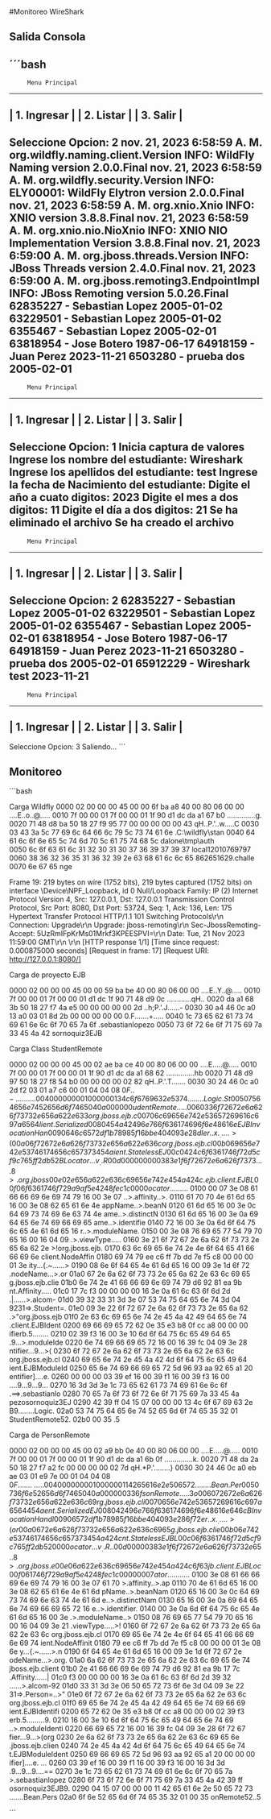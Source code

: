 #Monitoreo WireShark

## Salida Consola
´´´bash
---------------------------------------
         Menu Principal
---------------------------------------
|      1. Ingresar                    |
|      2. Listar                      |
|      3. Salir                       |
---------------------------------------
Seleccione Opcion: 2
nov. 21, 2023 6:58:59 A. M. org.wildfly.naming.client.Version <clinit>
INFO: WildFly Naming version 2.0.0.Final
nov. 21, 2023 6:58:59 A. M. org.wildfly.security.Version <clinit>
INFO: ELY00001: WildFly Elytron version 2.0.0.Final
nov. 21, 2023 6:58:59 A. M. org.xnio.Xnio <clinit>
INFO: XNIO version 3.8.8.Final
nov. 21, 2023 6:58:59 A. M. org.xnio.nio.NioXnio <clinit>
INFO: XNIO NIO Implementation Version 3.8.8.Final
nov. 21, 2023 6:59:00 A. M. org.jboss.threads.Version <clinit>
INFO: JBoss Threads version 2.4.0.Final
nov. 21, 2023 6:59:00 A. M. org.jboss.remoting3.EndpointImpl <clinit>
INFO: JBoss Remoting version 5.0.26.Final
62835227 - Sebastian Lopez 2005-01-02
63229501 - Sebastian Lopez 2005-01-02
6355467 - Sebastian Lopez 2005-02-01
63818954 - Jose Botero 1987-06-17
64918159 - Juan Perez 2023-11-21
6503280 - prueba dos 2005-02-01
---------------------------------------
         Menu Principal
---------------------------------------
|      1. Ingresar                    |
|      2. Listar                      |
|      3. Salir                       |
---------------------------------------
Seleccione Opcion: 1
Inicia captura de valores
    Ingrese los nombre del estudiante: 
Wireshark
    Ingrese los apellidos del estudiante: 
test
    Ingrese la fecha de Nacimiento del estudiante: 
       Digite el año a cuato digitos: 
2023
       Digite el mes a dos digitos: 
11
       Digite el día a dos digitos: 
21
Se ha eliminado el archivo
Se ha creado el archivo
---------------------------------------
         Menu Principal
---------------------------------------
|      1. Ingresar                    |
|      2. Listar                      |
|      3. Salir                       |
---------------------------------------
Seleccione Opcion: 2
62835227 - Sebastian Lopez 2005-01-02
63229501 - Sebastian Lopez 2005-01-02
6355467 - Sebastian Lopez 2005-02-01
63818954 - Jose Botero 1987-06-17
64918159 - Juan Perez 2023-11-21
6503280 - prueba dos 2005-02-01
65912229 - Wireshark test 2023-11-21
---------------------------------------
         Menu Principal
---------------------------------------
|      1. Ingresar                    |
|      2. Listar                      |
|      3. Salir                       |
---------------------------------------
Seleccione Opcion: 3
Saliendo...
´´´

## Monitoreo

´´´bash


Carga Wildfly
0000   02 00 00 00 45 00 00 6f ba a8 40 00 80 06 00 00   ....E..o..@.....
0010   7f 00 00 01 7f 00 00 01 1f 90 d1 dc da a1 67 b0   ..............g.
0020   71 48 d8 ba 50 18 27 f9 95 77 00 00 00 00 00 43   qH..P.'..w.....C
0030   03 43 3a 5c 77 69 6c 64 66 6c 79 5c 73 74 61 6e   .C:\wildfly\stan
0040   64 61 6c 6f 6e 65 5c 74 6d 70 5c 61 75 74 68 5c   dalone\tmp\auth\
0050   6c 6f 63 61 6c 31 32 30 31 30 37 36 39 37 39 37   local12010769797
0060   38 36 32 36 35 31 36 32 39 2e 63 68 61 6c 6c 65   862651629.challe
0070   6e 67 65                                          nge

Frame 19: 219 bytes on wire (1752 bits), 219 bytes captured (1752 bits) on interface \Device\NPF_Loopback, id 0
Null/Loopback
    Family: IP (2)
Internet Protocol Version 4, Src: 127.0.0.1, Dst: 127.0.0.1
Transmission Control Protocol, Src Port: 8080, Dst Port: 53724, Seq: 1, Ack: 136, Len: 175
Hypertext Transfer Protocol
    HTTP/1.1 101 Switching Protocols\r\n
    Connection: Upgrade\r\n
    Upgrade: jboss-remoting\r\n
    Sec-JbossRemoting-Accept: 5UzRmIFpKrMs01Mrkf3KPEESPVI=\r\n
    Date: Tue, 21 Nov 2023 11:59:00 GMT\r\n
    \r\n
    [HTTP response 1/1]
    [Time since request: 0.000875000 seconds]
    [Request in frame: 17]
    [Request URI: http://127.0.0.1:8080/]

Carga de proyecto EJB

0000   02 00 00 00 45 00 00 59 ba be 40 00 80 06 00 00   ....E..Y..@.....
0010   7f 00 00 01 7f 00 00 01 d1 dc 1f 90 71 48 d9 0c   ............qH..
0020   da a1 68 3b 50 18 27 f7 4a e5 00 00 00 00 00 2d   ..h;P.'.J......-
0030   30 a4 46 0c a0 13 a0 03 01 8d 2b 00 00 00 00 00   0.F.......+.....
0040   1c 73 65 62 61 73 74 69 61 6e 6c 6f 70 65 7a 6f   .sebastianlopezo
0050   73 6f 72 6e 6f 71 75 69 7a 33 45 4a 42            sornoquiz3EJB



Carga Class StudentRemote

0000   02 00 00 00 45 00 02 ae ba ce 40 00 80 06 00 00   ....E.....@.....
0010   7f 00 00 01 7f 00 00 01 1f 90 d1 dc da a1 68 62   ..............hb
0020   71 48 d9 97 50 18 27 f8 54 b0 00 00 00 00 02 82   qH..P.'.T.......
0030   30 24 46 0c a0 2d f2 03 01 a7 c6 00 01 04 04 08   0$F..-..........
0040   00 00 00 01 00 00 00 13 4c 6f 67 69 63 2e 53 74   ........Logic.St
0050   75 64 65 6e 74 52 65 6d 6f 74 65 04 0a 00 00 00   udentRemote.....
0060   33 6f 72 67 2e 6a 62 6f 73 73 2e 65 6a 62 2e 63   3org.jboss.ejb.c
0070   6c 69 65 6e 74 2e 53 65 72 69 61 6c 69 7a 65 64   lient.Serialized
0080   45 4a 42 49 6e 76 6f 63 61 74 69 6f 6e 48 61 6e   EJBInvocationHan
0090   64 6c 65 72 df 1b 78 98 5f 16 bb e4 04 09 3e 28   dler..x._.....>(
00a0   6f 72 67 2e 6a 62 6f 73 73 2e 65 6a 62 2e 63 6c   org.jboss.ejb.cl
00b0   69 65 6e 74 2e 53 74 61 74 65 6c 65 73 73 45 4a   ient.StatelessEJ
00c0   42 4c 6f 63 61 74 6f 72 d5 cf 9c 76 5f f2 db 52   BLocator...v_..R
00d0   00 00 00 00 38 3e 1f 6f 72 67 2e 6a 62 6f 73 73   ....8>.org.jboss
00e0   2e 65 6a 62 2e 63 6c 69 65 6e 74 2e 45 4a 42 4c   .ejb.client.EJBL
00f0   6f 63 61 74 6f 72 9a 9a f5 e4 24 8f ec 1c 00 00   ocator....$.....
0100   00 07 3e 08 61 66 66 69 6e 69 74 79 16 00 3e 07   ..>.affinity..>.
0110   61 70 70 4e 61 6d 65 16 00 3e 08 62 65 61 6e 4e   appName..>.beanN
0120   61 6d 65 16 00 3e 0c 64 69 73 74 69 6e 63 74 4e   ame..>.distinctN
0130   61 6d 65 16 00 3e 0a 69 64 65 6e 74 69 66 69 65   ame..>.identifie
0140   72 16 00 3e 0a 6d 6f 64 75 6c 65 4e 61 6d 65 16   r..>.moduleName.
0150   00 3e 08 76 69 65 77 54 79 70 65 16 00 16 04 09   .>.viewType.....
0160   3e 21 6f 72 67 2e 6a 62 6f 73 73 2e 65 6a 62 2e   >!org.jboss.ejb.
0170   63 6c 69 65 6e 74 2e 4e 6f 64 65 41 66 66 69 6e   client.NodeAffin
0180   69 74 79 ee c6 ff 7b dd 7e f5 c8 00 00 00 01 3e   ity...{.~......>
0190   08 6e 6f 64 65 4e 61 6d 65 16 00 09 3e 1d 6f 72   .nodeName...>.or
01a0   67 2e 6a 62 6f 73 73 2e 65 6a 62 2e 63 6c 69 65   g.jboss.ejb.clie
01b0   6e 74 2e 41 66 66 69 6e 69 74 79 d6 92 81 ea 9b   nt.Affinity.....
01c0   17 7c f3 00 00 00 00 16 3e 0a 61 6c 63 6f 6d 2d   .|......>.alcom-
01d0   39 32 33 31 3d 3e 07 53 74 75 64 65 6e 74 3d 04   9231=>.Student=.
01e0   09 3e 22 6f 72 67 2e 6a 62 6f 73 73 2e 65 6a 62   .>"org.jboss.ejb
01f0   2e 63 6c 69 65 6e 74 2e 45 4a 42 49 64 65 6e 74   .client.EJBIdent
0200   69 66 69 65 72 62 0e 35 e3 b8 0f cc a8 00 00 00   ifierb.5........
0210   02 39 f3 16 00 3e 10 6d 6f 64 75 6c 65 49 64 65   .9...>.moduleIde
0220   6e 74 69 66 69 65 72 16 00 16 39 fc 04 09 3e 28   ntifier...9...>(
0230   6f 72 67 2e 6a 62 6f 73 73 2e 65 6a 62 2e 63 6c   org.jboss.ejb.cl
0240   69 65 6e 74 2e 45 4a 42 4d 6f 64 75 6c 65 49 64   ient.EJBModuleId
0250   65 6e 74 69 66 69 65 72 5d 96 93 aa 92 65 a1 20   entifier]....e. 
0260   00 00 00 03 39 ef 16 00 39 f1 16 00 39 f3 16 00   ....9...9...9...
0270   16 3d 3d 3e 1c 73 65 62 61 73 74 69 61 6e 6c 6f   .==>.sebastianlo
0280   70 65 7a 6f 73 6f 72 6e 6f 71 75 69 7a 33 45 4a   pezosornoquiz3EJ
0290   42 39 ff 04 15 07 00 00 00 13 4c 6f 67 69 63 2e   B9........Logic.
02a0   53 74 75 64 65 6e 74 52 65 6d 6f 74 65 35 32 01   StudentRemote52.
02b0   00 35                                             .5

Carga de PersonRemote

0000   02 00 00 00 45 00 02 a9 bb 0e 40 00 80 06 00 00   ....E.....@.....
0010   7f 00 00 01 7f 00 00 01 1f 90 d1 dc da a1 6b 0f   ..............k.
0020   71 48 da 2a 50 18 27 f7 a2 fc 00 00 00 00 02 7d   qH.*P.'........}
0030   30 24 46 0c a0 eb ae 03 01 e9 7e 00 01 04 04 08   0$F.......~.....
0040   00 00 00 01 00 00 00 11 42 65 61 6e 2e 50 65 72   ........Bean.Per
0050   73 6f 6e 52 65 6d 6f 74 65 04 0a 00 00 00 33 6f   sonRemote.....3o
0060   72 67 2e 6a 62 6f 73 73 2e 65 6a 62 2e 63 6c 69   rg.jboss.ejb.cli
0070   65 6e 74 2e 53 65 72 69 61 6c 69 7a 65 64 45 4a   ent.SerializedEJ
0080   42 49 6e 76 6f 63 61 74 69 6f 6e 48 61 6e 64 6c   BInvocationHandl
0090   65 72 df 1b 78 98 5f 16 bb e4 04 09 3e 28 6f 72   er..x._.....>(or
00a0   67 2e 6a 62 6f 73 73 2e 65 6a 62 2e 63 6c 69 65   g.jboss.ejb.clie
00b0   6e 74 2e 53 74 61 74 65 6c 65 73 73 45 4a 42 4c   nt.StatelessEJBL
00c0   6f 63 61 74 6f 72 d5 cf 9c 76 5f f2 db 52 00 00   ocator...v_..R..
00d0   00 00 38 3e 1f 6f 72 67 2e 6a 62 6f 73 73 2e 65   ..8>.org.jboss.e
00e0   6a 62 2e 63 6c 69 65 6e 74 2e 45 4a 42 4c 6f 63   jb.client.EJBLoc
00f0   61 74 6f 72 9a 9a f5 e4 24 8f ec 1c 00 00 00 07   ator....$.......
0100   3e 08 61 66 66 69 6e 69 74 79 16 00 3e 07 61 70   >.affinity..>.ap
0110   70 4e 61 6d 65 16 00 3e 08 62 65 61 6e 4e 61 6d   pName..>.beanNam
0120   65 16 00 3e 0c 64 69 73 74 69 6e 63 74 4e 61 6d   e..>.distinctNam
0130   65 16 00 3e 0a 69 64 65 6e 74 69 66 69 65 72 16   e..>.identifier.
0140   00 3e 0a 6d 6f 64 75 6c 65 4e 61 6d 65 16 00 3e   .>.moduleName..>
0150   08 76 69 65 77 54 79 70 65 16 00 16 04 09 3e 21   .viewType.....>!
0160   6f 72 67 2e 6a 62 6f 73 73 2e 65 6a 62 2e 63 6c   org.jboss.ejb.cl
0170   69 65 6e 74 2e 4e 6f 64 65 41 66 66 69 6e 69 74   ient.NodeAffinit
0180   79 ee c6 ff 7b dd 7e f5 c8 00 00 00 01 3e 08 6e   y...{.~......>.n
0190   6f 64 65 4e 61 6d 65 16 00 09 3e 1d 6f 72 67 2e   odeName...>.org.
01a0   6a 62 6f 73 73 2e 65 6a 62 2e 63 6c 69 65 6e 74   jboss.ejb.client
01b0   2e 41 66 66 69 6e 69 74 79 d6 92 81 ea 9b 17 7c   .Affinity......|
01c0   f3 00 00 00 00 16 3e 0a 61 6c 63 6f 6d 2d 39 32   ......>.alcom-92
01d0   33 31 3d 3e 06 50 65 72 73 6f 6e 3d 04 09 3e 22   31=>.Person=..>"
01e0   6f 72 67 2e 6a 62 6f 73 73 2e 65 6a 62 2e 63 6c   org.jboss.ejb.cl
01f0   69 65 6e 74 2e 45 4a 42 49 64 65 6e 74 69 66 69   ient.EJBIdentifi
0200   65 72 62 0e 35 e3 b8 0f cc a8 00 00 00 02 39 f3   erb.5.........9.
0210   16 00 3e 10 6d 6f 64 75 6c 65 49 64 65 6e 74 69   ..>.moduleIdenti
0220   66 69 65 72 16 00 16 39 fc 04 09 3e 28 6f 72 67   fier...9...>(org
0230   2e 6a 62 6f 73 73 2e 65 6a 62 2e 63 6c 69 65 6e   .jboss.ejb.clien
0240   74 2e 45 4a 42 4d 6f 64 75 6c 65 49 64 65 6e 74   t.EJBModuleIdent
0250   69 66 69 65 72 5d 96 93 aa 92 65 a1 20 00 00 00   ifier]....e. ...
0260   03 39 ef 16 00 39 f1 16 00 39 f3 16 00 16 3d 3d   .9...9...9....==
0270   3e 1c 73 65 62 61 73 74 69 61 6e 6c 6f 70 65 7a   >.sebastianlopez
0280   6f 73 6f 72 6e 6f 71 75 69 7a 33 45 4a 42 39 ff   osornoquiz3EJB9.
0290   04 15 07 00 00 00 11 42 65 61 6e 2e 50 65 72 73   .......Bean.Pers
02a0   6f 6e 52 65 6d 6f 74 65 35 32 01 00 35            onRemote52..5



´´´